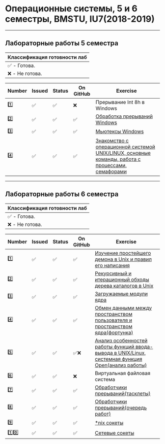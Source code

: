 # Операционные системы, 5 и 6 семестры, BMSTU, IU7(2018-2019)
---
<h2>Лабораторные работы 5 семестра</h2>

| Классификация готовности лаб |
|---|
| :white_check_mark: - Готова. |
| :x: - Не готова. |

| Number | Issued | Status | On GitHub | Exercise |
|------|---|------|----------|---|
| :one: | :white_check_mark: | :white_check_mark: | :x: | Прерывание Int 8h в Windows |
| :two: | :white_check_mark: | :white_check_mark: | :white_check_mark: | [Обработка прерываний Windows](https://github.com/zakolm/Operating-Systems/tree/master/Semestr%231/lab_02) |
| :three: | :white_check_mark: | :white_check_mark: | :white_check_mark: | [Мьютексы Windows](https://github.com/zakolm/Operating-Systems/tree/master/Semestr%231/lab_03) |
| :four: | :white_check_mark: | :white_check_mark: | :white_check_mark: | [Знакомство с операционной системой UNIX/LINUX, основные команды, работа с процессами, семафорами](https://github.com/zakolm/Operating-Systems/tree/master/Semestr%231/Linux) |

---
<h2>Лабораторные работы 6 семестра</h2>

| Классификация готовности лаб |
|---|
| :white_check_mark: - Готова. |
| :x: - Не готова. |

| Number | Issued | Status | On GitHub | Exercise |
|----------|---|------|----------|---|
| :one: | :white_check_mark: | :white_check_mark: | :white_check_mark: | [Изучение простейшего демона в Unix и правил его написания](https://github.com/zakolm/Operating-Systems/tree/master/Semestr%232/lab_01) |
| :two: | :white_check_mark: | :white_check_mark: | :white_check_mark: | [Рекурсивный и итерационный обходы дерева каталогов в Unix](https://github.com/zakolm/Operating-Systems/tree/master/Semestr%232/lab_02) |
| :three: | :white_check_mark: | :white_check_mark: | :white_check_mark: | [Загружаемые модули ядра](https://github.com/zakolm/Operating-Systems/tree/master/Semestr%232/lab_03) |
| :four: | :white_check_mark: | :white_check_mark: | :white_check_mark: | [Обмен данными между пространством пользователя и пространством ядра(фортунка)](https://github.com/zakolm/Operating-Systems/tree/master/Semestr%232/lab_04) |
| :five: | :white_check_mark: | :white_check_mark: | :white_check_mark::x: | [Анализ особенностей работы функций ввода-вывода в UNIX/Linux, системная функция Open(анализ работы)](https://github.com/zakolm/Operating-Systems/tree/master/Semestr%232/lab_05) |
| :six: | :white_check_mark: | :white_check_mark: | :x: | Виртуальная файловая система |
| :seven: | :white_check_mark: | :white_check_mark: | :white_check_mark: | [Обработчики прерываний(тасклеты)](https://github.com/zakolm/Operating-Systems/tree/master/Semestr%232/lab_07_08/7) |
| :eight: | :white_check_mark: | :white_check_mark: | :white_check_mark: | [Обработчики прерываний(очередь работ)](https://github.com/zakolm/Operating-Systems/tree/master/Semestr%232/lab_07_08/8) |
| :nine: | :white_check_mark: | :white_check_mark: | :white_check_mark: | [*nix сокеты](https://github.com/zakolm/Operating-Systems/tree/master/Semestr%232/lab_09_10/unix) |
| :one::zero: | :white_check_mark: | :white_check_mark: | :white_check_mark: | [Сетевые сокеты](https://github.com/zakolm/Operating-Systems/tree/master/Semestr%232/lab_09_10/net) |
